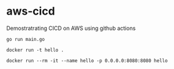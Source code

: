 # aws-cicd
Demostratrating CICD on AWS using github actions

```
go run main.go

docker run -t hello .

docker run --rm -it --name hello -p 0.0.0.0:8080:8080 hello
